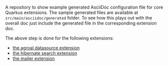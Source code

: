 A repository to show example generated AsciiDoc configuration file for core Quarkus extensions.
The sample generated files are available at `src/main/asciidoc/generated` folder. To see how this plays out with the overall doc just include the generated file in the corresponding extension doc.

The above step is done for the following extensions:
- [the agroal datasource extension](src/main/asciidoc/datasource-guide.adoc)
- [the hibernate search extension](src/main/asciidoc/hibernate-search-guide.adoc)
- [the mailer extension](src/main/asciidoc/sending-emails.adoc) 
